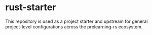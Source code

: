 # rust-starter

This repository is used as a project starter and upstream for general
project-level configurations across the prelearning-rs ecosystem.

